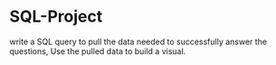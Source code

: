 # SQL-Project
 write a SQL query to pull the data needed to successfully answer the questions, Use the pulled data to build a visual.
